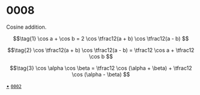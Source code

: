 # 0008
Cosine addition.

$$\tag{1}
\cos a + \cos b = 2 \cos \tfrac12(a + b) \cos \tfrac12(a - b)
$$

$$\tag{2}
\cos \tfrac12(a + b) \cos \tfrac12(a - b) = \tfrac12 \cos a + \tfrac12 \cos b
$$

$$\tag{3}
\cos \alpha \cos \beta = \tfrac12 \cos (\alpha + \beta) + \tfrac12 \cos (\alpha - \beta)
$$


[&bull;](README.md)
[`0002`](../00/02.md)
